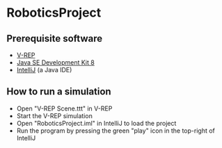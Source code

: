 # RoboticsProject

## Prerequisite software
* [V-REP](http://www.coppeliarobotics.com/downloads.html)
* [Java SE Development Kit 8](http://www.oracle.com/technetwork/pt/java/javase/downloads/jdk8-downloads-2133151.html)
* [IntelliJ](https://www.jetbrains.com/idea/) (a Java IDE)

## How to run a simulation
* Open "V-REP Scene.ttt" in V-REP
* Start the V-REP simulation
* Open "RoboticsProject.iml" in IntelliJ to load the project
* Run the program by pressing the green "play" icon in the top-right of IntelliJ
